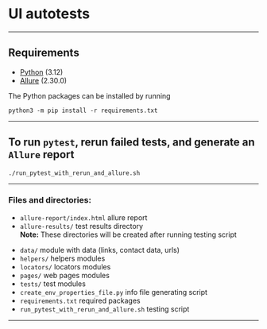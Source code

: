 # UI autotests
***


## Requirements
* [Python](https://www.python.org/downloads/) (3.12)  
* [Allure](https://allurereport.org/docs/install/) (2.30.0)  
 
The Python packages can be installed by running  
```commandline
python3 -m pip install -r requirements.txt
```
***


## To run `pytest`, rerun failed tests, and generate an `Allure` report
```commandline
./run_pytest_with_rerun_and_allure.sh
```
***


### Files and directories:
- `allure-report/index.html` allure report
- `allure-results/` test results directory  
**Note:** These directories will be created after running testing script

* `data/` module with data (links, contact data, urls)
* `helpers/` helpers modules
* `locators/` locators modules
* `pages/` web pages modules
* `tests/` test modules
* `create_env_properties_file.py` info file generating script 
* `requirements.txt` required packages
* `run_pytest_with_rerun_and_allure.sh` testing script
***

